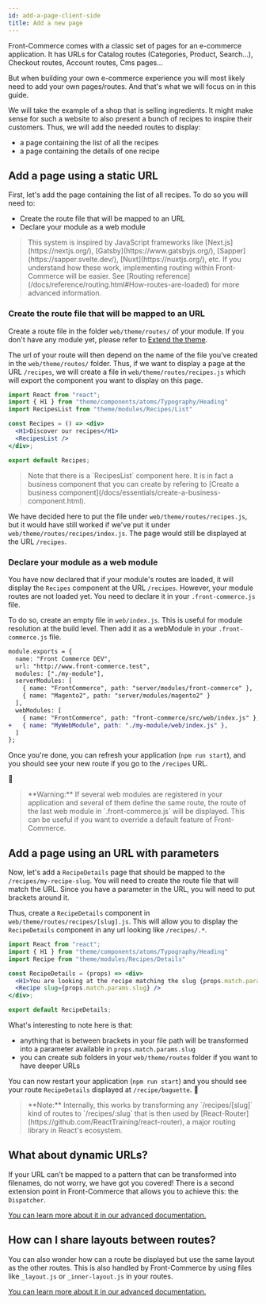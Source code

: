 ```yaml
---
id: add-a-page-client-side
title: Add a new page
---
```


Front-Commerce comes with a classic set of pages for an e-commerce application.
It has URLs for Catalog routes (Categories, Product, Search…), Checkout routes,
Account routes, Cms pages…

But when building your own e-commerce experience you will most likely need
to add your own pages/routes. And that's what we will focus on in this guide.

We will take the example of a shop that is selling ingredients. It might make
sense for such a website to also present a bunch of recipes to inspire their
customers. Thus, we will add the needed routes to display:

* a page containing the list of all the recipes
* a page containing the details of one recipe

## Add a page using a static URL

First, let's add the page containing the list of all recipes. To do so you will
need to:

* Create the route file that will be mapped to an URL
* Declare your module as a web module

<blockquote class="info">
This system is inspired by JavaScript frameworks like [Next.js](https://nextjs.org/), [Gatsby](https://www.gatsbyjs.org/), [Sapper](https://sapper.svelte.dev/), [Nuxt](https://nuxtjs.org/), etc. If you understand how these work, implementing routing within Front-Commerce will be easier. 
See [Routing reference](/docs/reference/routing.html#How-routes-are-loaded) for more advanced information.
</blockquote>

### Create the route file that will be mapped to an URL

Create a route file in the folder `web/theme/routes/` of your module. If you don't have any module yet, please refer to [Extend the theme](extend-the-theme.html).

The url of your route will then depend on the name of the file you've created in the `web/theme/routes/` folder. Thus, if we want to display a page at the URL `/recipes`, we will create a file in `web/theme/routes/recipes.js` which will export the component you want to display on this page.

```jsx
import React from "react";
import { H1 } from "theme/components/atoms/Typography/Heading"
import RecipesList from "theme/modules/Recipes/List"

const Recipes = () => <div>
  <H1>Discover our recipes</H1>
  <RecipesList />
</div>;

export default Recipes;
```

<blockquote class="note">
Note that there is a `RecipesList` component here. It is in fact a business component that you can create by refering to [Create a business component](/docs/essentials/create-a-business-component.html).
</blockquote>

We have decided here to put the file under `web/theme/routes/recipes.js`, but it would have still worked if we've put it under `web/theme/routes/recipes/index.js`. The page would still be displayed at the URL `/recipes`.

### Declare your module as a web module

You have now declared that if your module's routes are loaded, it will display the `Recipes` component at the URL `/recipes`. However, your module routes are not loaded yet. You need to declare it in your `.front-commerce.js` file.

To do so, create an empty file in `web/index.js`. This is useful for module resolution at the build level. Then add it as a webModule in your `.front-commerce.js` file.

```diff
module.exports = {
  name: "Front Commerce DEV",
  url: "http://www.front-commerce.test",
  modules: ["./my-module"],
  serverModules: [
    { name: "FrontCommerce", path: "server/modules/front-commerce" },
    { name: "Magento2", path: "server/modules/magento2" }
  ],
  webModules: [
    { name: "FrontCommerce", path: "front-commerce/src/web/index.js" },
+   { name: "MyWebModule", path: "./my-module/web/index.js" },
  ]
};
```

Once you're done, you can refresh your application
(`npm run start`), and you should see your new route if you go
to the `/recipes` URL.

🎉

<blockquote class="warning">
    **Warning:** If several web modules are registered in your application and several of them define the same route, the route of the last web module in `.front-commerce.js` will be displayed. This can be useful if you want to override a default feature of Front-Commerce.
</blockquote>

## Add a page using an URL with parameters

Now, let's add a `RecipeDetails` page that should be mapped to the `/recipes/my-recipe-slug`. You will need to create the route file that will match the URL. Since you have a parameter in the URL, you will need to put brackets around it.

Thus, create a `RecipeDetails` component in `web/theme/routes/recipes/[slug].js`. This will allow you to display the `RecipeDetails` component in any url looking like `/recipes/.*`.

```jsx
import React from "react";
import { H1 } from "theme/components/atoms/Typography/Heading"
import Recipe from "theme/modules/Recipes/Details"

const RecipeDetails = (props) => <div>
  <H1>You are looking at the recipe matching the slug {props.match.params.slug}</H1>
  <Recipe slug={props.match.params.slug} />
</div>;

export default RecipeDetails;
```

What's interesting to note here is that:
* anything that is between brackets in your file path will be transformed into a parameter available in `props.match.params.slug`
* you can create sub folders in your `web/theme/routes` folder if you want to have deeper URLs

You can now restart your application (`npm run start`) and you should see your route `RecipeDetails` displayed at `/recipe/baguette`. 🎉

<blockquote class="warning">
  **Note:** Internally, this works by transforming any `/recipes/[slug]` kind of routes to `/recipes/:slug` that is then used by [React-Router](https://github.com/ReactTraining/react-router), a major routing library in React's ecosystem.
</blockquote>

## What about dynamic URLs?

If your URL can't be mapped to a pattern that can be transformed into filenames, do not worry,
we have got you covered! There is a second extension point in Front-Commerce that allows you to achieve this: the `Dispatcher`.

[You can learn more about it in our advanced documentation.](../advanced/theme/route-dispatcher.html)

## How can I share layouts between routes?

You can also wonder how can a route be displayed but use the same layout as the other routes. This is also handled by Front-Commerce by using files like `_layout.js` or `_inner-layout.js` in your routes.

[You can learn more about it in our advanced documentation.](../advanced/theme/layouts.html)